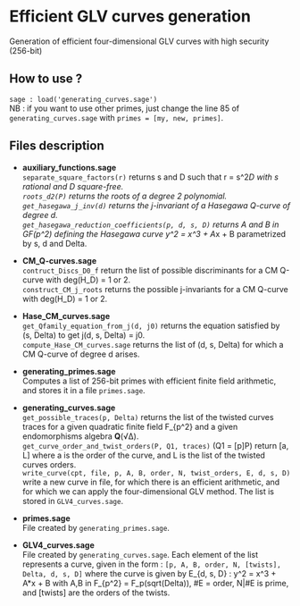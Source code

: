 # Efficient GLV curves generation
Generation of efficient four-dimensional GLV curves with high security (256-bit)

## How to use ?
`sage : load('generating_curves.sage')`<br>
NB : if you want to use other primes, just change the line 85 of `generating_curves.sage` with `primes = [my, new, primes]`.

## Files description
 - <b>auxiliary_functions.sage</b><br> 
 `separate_square_factors(r)` returns s and D such that r = s^2*D with s rational and D square-free.<br>
 `roots_d2(P)` returns the roots of a degree 2 polynomial.<br>
 `get_hasegawa_j_inv(d)` returns the j-invariant of a Hasegawa Q-curve of degree d.<br>
 `get_hasegawa_reduction_coefficients(p, d, s, D)` returns A and B in GF(p^2) defining the Hasegawa
 curve y^2 = x^3 + A*x + B parametrized by s, d and Delta.

 - <b>CM_Q-curves.sage</b><br>
 `contruct_Discs_D0_f` return the list of possible discriminants for a CM Q-curve with deg(H_D) = 1 or 2.<br>
 `construct_CM_j_roots` returns the possible j-invariants for a CM Q-curve with deg(H_D) = 1 or 2.
 
 - <b>Hase_CM_curves.sage</b><br>
  `get_Qfamily_equation_from_j(d, j0)` returns the equation satisfied by (s, Delta) to get j(d, s, Delta) = j0.<br>
  `compute_Hase_CM_curves.sage` returns the list of (d, s, Delta) for which a CM Q-curve of degree d arises.
 
 - <b>generating_primes.sage</b><br> 
 Computes a list of 256-bit primes with efficient finite field arithmetic, and stores it in a file `primes.sage`.
 
 - <b>generating_curves.sage</b><br>
 `get_possible_traces(p, Delta)` returns the list of the twisted curves traces for a given quadratic finite field F_{p^2} and a given endomorphisms algebra <b>Q</b>(√Δ).<br>
 `get_curve_order_and_twist_orders(P, Q1, traces)` (Q1 = [p]P) return [a, L] where a is the order of the curve, and L is the list of the twisted curves orders.<br>
 `write_curve(cpt, file, p, A, B, order, N, twist_orders, E, d, s, D)` write a new curve in file, for which  there is an efficient arithmetic, and for which we can apply the four-dimensional GLV method. The list is stored in `GLV4_curves.sage`. 

- <b>primes.sage</b><br>
File created by `generating_primes.sage`.

- <b>GLV4_curves.sage</b><br>
File created by `generating_curves.sage`. Each element of the list represents a curve, given in the form : `[p, A, B, order, N, [twists], Delta, d, s, D]` where the curve is given by E_{d, s, D} : y^2 = x^3 + A*x + B with A,B in F_{p^2} = F_p(sqrt(Delta)), #E = order, N|#E is prime, and [twists] are the orders of the twists.
